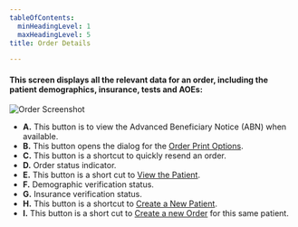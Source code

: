 ```yaml
---
tableOfContents:
  minHeadingLevel: 1
  maxHeadingLevel: 5
title: Order Details

---
```


#### This screen displays all the relevant data for an order, including the patient demographics, insurance, tests and AOEs:
![Order Screenshot](/screenPrints/Order_Details.png)

- **A.** This button is to view the Advanced Beneficiary Notice (ABN) when available.
- **B.** This button opens the dialog for the [Order Print Options](/orders/printoptions/).
- **C.** This button is a shortcut to quickly resend an order.
- **D.** Order status indicator.
- **E.** This button is a short cut to [View the Patient](/patients/details/).
- **F.** Demographic verification status.
- **G.** Insurance verification status.
- **H.** This button is a shortcut to [Create a New Patient](/patients/add_edit/).
- **I.** This button is a short cut to [Create a new Order](/orders/add_edit/) for this same patient.